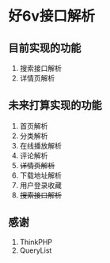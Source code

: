 # 好6v接口解析
## 目前实现的功能
1. 搜索接口解析
2. 详情页解析

## 未来打算实现的功能
1. 首页解析
2. 分类解析
3. 在线播放解析
4. 评论解析
5. ~~详情页解析~~
6. 下载地址解析
7. 用户登录收藏
8. ~~搜索接口解析~~

## 感谢
1. ThinkPHP
2. QueryList